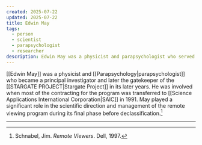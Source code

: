 ```yaml
---
created: 2025-07-22
updated: 2025-07-22
title: Edwin May
tags:
  - person
  - scientist
  - parapsychologist
  - researcher
description: Edwin May was a physicist and parapsychologist who served as the principal investigator and later gatekeeper of the Stargate Project in its later years.
---
```


[[Edwin May]] was a physicist and [[Parapsychology|parapsychologist]] who became a principal investigator and later the gatekeeper of the [[STARGATE PROJECT|Stargate Project]] in its later years. He was involved when most of the contracting for the program was transferred to [[Science Applications International Corporation|SAIC]] in 1991. May played a significant role in the scientific direction and management of the remote viewing program during its final phase before declassification.[^1]

---

[^1]: Schnabel, Jim. *Remote Viewers*. Dell, 1997.